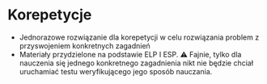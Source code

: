 # Korepetycje
* Jednorazowe rozwiązanie dla korepetycji w celu rozwiązania problem z przyswojeniem konkretnych zagadnień
* Materiały przydzielone na podstawie ELP I ESP.
:warning: Fajnie, tylko dla nauczenia się jednego konkretnego zagadnienia nikt nie będzie chciał uruchamiać testu weryfikującego jego sposób nauczania.
